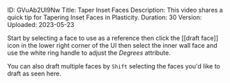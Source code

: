 ID: GVuAb2Ul9Nw
Title: Taper Inset Faces
Description: This video shares a quick tip for Tapering Inset Faces in Plasticity.
Duration: 30
Version: 
Uploaded: 2023-05-23

Start by selecting a face to use as a reference then click the [[draft face]] icon
in the lower right corner of the UI then select the inner wall face and use the white ring handle to adjust the *Degrees* attribute.

You can also draft multiple faces by `Shift` selecting the faces you'd like to draft as seen here.
